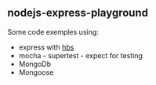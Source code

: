 nodejs-express-playground
----------------------------

Some code exemples using:
- express with [hbs](https://handlebarsjs.com/)
- mocha - supertest - expect for testing
- MongoDb
- Mongoose
